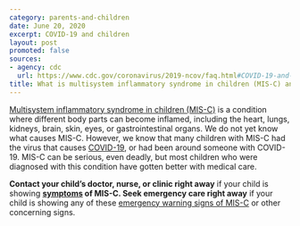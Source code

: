 ```yaml
---
category: parents-and-children
date: June 20, 2020
excerpt: COVID-19 and children
layout: post
promoted: false
sources:
- agency: cdc
  url: https://www.cdc.gov/coronavirus/2019-ncov/faq.html#COVID-19-and-Children
title: What is multisystem inflammatory syndrome in children (MIS-C) and who is at risk?
---
```


[Multisystem inflammatory syndrome in children (MIS-C)](https://www.cdc.gov/coronavirus/2019-ncov/daily-life-coping/children/mis-c.html) is a condition where different body parts can become inflamed, including the heart, lungs, kidneys, brain, skin, eyes, or gastrointestinal organs. We do not yet know what causes MIS-C. However, we know that many children with MIS-C had the virus that causes [COVID-19](https://www.cdc.gov/coronavirus/2019-ncov/index.html), or had been around someone with COVID-19. MIS-C can be serious, even deadly, but most children who were diagnosed with this condition have gotten better with medical care.

**Contact your child’s doctor, nurse, or clinic right away** if your child is showing **[symptoms](https://www.cdc.gov/coronavirus/2019-ncov/daily-life-coping/children/mis-c.html) of MIS-C. Seek emergency care right away** if your child is showing any of these [emergency warning signs of MIS-C](https://www.cdc.gov/coronavirus/2019-ncov/daily-life-coping/children/mis-c.html) or other concerning signs.